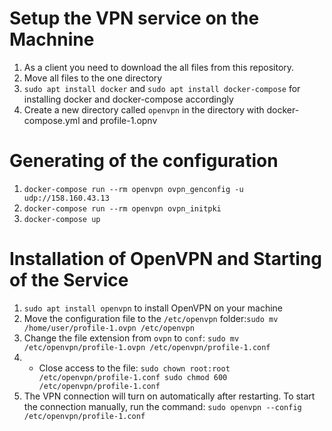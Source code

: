 # Setup the VPN service on the Machnine
1) As a client you need to download the all files from this repository.
2) Move all files to the one directory
3) `sudo apt install docker` and `sudo apt install docker-compose` for installing docker and docker-compose accordingly
4) Create a new directory called `openvpn` in the directory with docker-compose.yml and profile-1.opnv
# Generating of the configuration
1) `docker-compose run --rm openvpn ovpn_genconfig -u udp://158.160.43.13`
2) `docker-compose run --rm openvpn ovpn_initpki`
3) `docker-compose up`
# Installation of OpenVPN and Starting of the Service
1) `sudo apt install openvpn` to install OpenVPN on your machine
2) Move the configuration file to the `/etc/openvpn` folder:`sudo mv /home/user/profile-1.ovpn /etc/openvpn`
3) Change the file extension from `ovpn` to `conf`: `sudo mv /etc/openvpn/profile-1.ovpn /etc/openvpn/profile-1.conf`
4) - Close access to the file: ```sudo chown root:root /etc/openvpn/profile-1.conf
    sudo chmod 600 /etc/openvpn/profile-1.conf```
5) The VPN connection will turn on automatically after restarting. To start the connection manually, run the command: `sudo openvpn --config /etc/openvpn/profile-1.conf`
